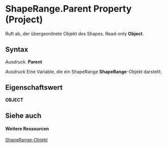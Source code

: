 
# ShapeRange.Parent Property (Project)
Ruft ab, der übergeordnete Objekt des Shapes. Read-only  **Object**.

## Syntax

 _Ausdruck_. **Parent**

 _Ausdruck_ Eine Variable, die ein ShapeRange **ShapeRange**-Objekt darstellt.


## Eigenschaftswert

 **OBJECT**


## Siehe auch


#### Weitere Ressourcen


[ShapeRange-Objekt](315031aa-4b8c-424b-26e7-ce15897beb05.md)